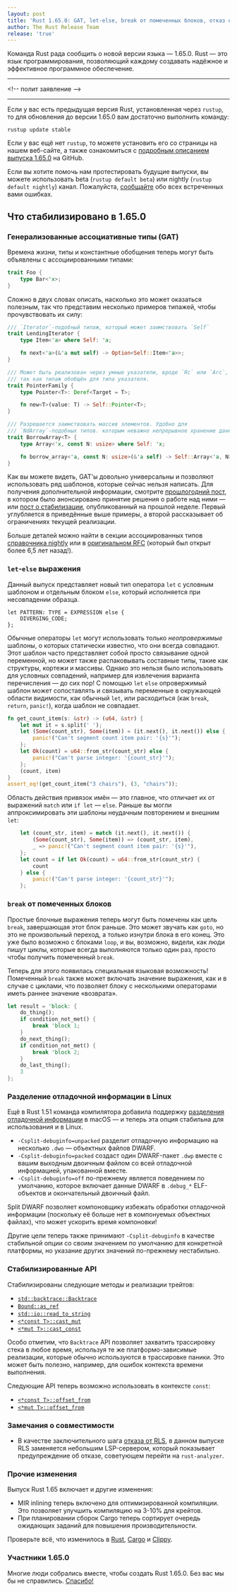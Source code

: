 ```yaml
---
layout: post
title: 'Rust 1.65.0: GAT, let-else, break от помеченных блоков, отказ от RLS'
author: The Rust Release Team
release: 'true'
---
```


Команда Rust рада сообщить о новой версии языка — 1.65.0. Rust — это язык программирования, позволяющий каждому создавать надёжное и эффективное программное обеспечение.

---

&lt;!-- полит заявление --&gt;

---

Если у вас есть предыдущая версия Rust, установленная через `rustup`, то для обновления до версии 1.65.0 вам достаточно выполнить команду:

```console
rustup update stable
```

Если у вас ещё нет <code>rustup</code>, то можете установить его со <a>страницы</a> на нашем веб-сайте, а также ознакомиться с [подробным описанием выпуска 1.65.0](https://github.com/rust-lang/rust/blob/stable/RELEASES.md#version-1650-2022-11-03) на GitHub.

Если вы хотите помочь нам протестировать будущие выпуски, вы можете использовать beta (`rustup default beta`) или nightly (`rustup default nightly`) канал. Пожалуйста, [сообщайте](https://github.com/rust-lang/rust/issues/new/choose) обо всех встреченных вами ошибках.

## Что стабилизировано в 1.65.0

### Генерализованные ассоциативные типы (GAT)

Времена жизни, типы и константные обобщения теперь могут быть объявлены с ассоциированными типами:

```rust
trait Foo {
    type Bar<'x>;
}
```

Сложно в двух словах описать, насколько это может оказаться полезным, так что представим несколько примеров типажей, чтобы прочувствовать их силу:

```rust
/// `Iterator`-подобный типаж, который может заимствовать `Self`
trait LendingIterator {
    type Item<'a> where Self: 'a;

    fn next<'a>(&'a mut self) -> Option<Self::Item<'a>>;
}

/// Может быть реализован через умные указатели, вроде `Rc` или `Arc`,
/// так как типаж обобщён для типа указателя.
trait PointerFamily {
    type Pointer<T>: Deref<Target = T>;

    fn new<T>(value: T) -> Self::Pointer<T>;
}

/// Разрешается заимствовать массив элементов. Удобно для
/// `NdArray`-подобных типов. которым неважно непрерывное хранение данных.
trait BorrowArray<T> {
    type Array<'x, const N: usize> where Self: 'x;

    fn borrow_array<'a, const N: usize>(&'a self) -> Self::Array<'a, N>;
}
```

Как вы можете видеть, GAT'ы довольно универсальны и позволяют использовать ряд шаблонов, которые сейчас нельзя написать. Для получения дополнительной информации, смотрите [прошлогодний пост](https://blog.rust-lang.org/2021/08/03/GATs-stabilization-push.html), в котором было анонсировано принятие решения о работе над ними — или [пост о стабилизации](https://blog.rust-lang.org/2022/10/28/gats-stabilization.html), опубликованный на прошлой неделе. Первый углубляется в приведённые выше примеры, а второй рассказывает об ограничениях текущей реализации.

Больше деталей можно найти в секции ассоциированных типов [справочника nightly](https://doc.rust-lang.org/nightly/reference/items/associated-items.html#associated-types) или в [оригинальном RFC](https://rust-lang.github.io/rfcs/1598-generic_associated_types.html) (который был открыт более 6,5 лет назад!).

### `let`-`else` выражения

Данный выпуск представляет новый тип оператора `let` с условным шаблоном и отдельным блоком `else`, который исполняется при несовпадении образца.

```
let PATTERN: TYPE = EXPRESSION else {
    DIVERGING_CODE;
};
```

Обычные операторы `let` могут использовать только *неопровержимые* шаблоны, о которых статически известно, что они всегда совпадают. Этот шаблон часто представляет собой просто связывание одной переменной, но может также распаковывать составные типы, такие как структуры, кортежи и массивы. Однако это нельзя было использовать для условных совпадений, например для извлечения варианта перечисления — до сих пор! С помощью `let` `else` опровержимый шаблон может сопоставлять и связывать переменные в окружающей области видимости, как обычный `let`, или расходиться (как `break`, `return`, `panic!`), когда шаблон не совпадает.

```rust
fn get_count_item(s: &str) -> (u64, &str) {
    let mut it = s.split(' ');
    let (Some(count_str), Some(item)) = (it.next(), it.next()) else {
        panic!("Can't segment count item pair: '{s}'");
    };
    let Ok(count) = u64::from_str(count_str) else {
        panic!("Can't parse integer: '{count_str}'");
    };
    (count, item)
}
assert_eq!(get_count_item("3 chairs"), (3, "chairs"));
```

Область действия привязок имён — это главное, что отличает их от выражений `match` или `if let` — `else`. Раньше вы могли аппроксимировать эти шаблоны неудачным повторением и внешним `let`:

```rust
    let (count_str, item) = match (it.next(), it.next()) {
        (Some(count_str), Some(item)) => (count_str, item),
        _ => panic!("Can't segment count item pair: '{s}'"),
    };
    let count = if let Ok(count) = u64::from_str(count_str) {
        count
    } else {
        panic!("Can't parse integer: '{count_str}'");
    };
```

### `break` от помеченных блоков

Простые блочные выражения теперь могут быть помечены как цель `break`, завершающая этот блок раньше. Это может звучать как `goto`, но это не произвольный переход, а только изнутри блока в его конец. Это уже было возможно с блоками `loop`, и вы, возможно, видели, как люди пишут циклы, которые всегда выполняются только один раз, просто чтобы получить помеченный `break`.

Теперь для этого появилась специальная языковая возможность! Помеченный `break` также может включать значение выражения, как и в случае с циклами, что позволяет блоку с несколькими операторами иметь раннее значение «возврата».

```rust
let result = 'block: {
    do_thing();
    if condition_not_met() {
        break 'block 1;
    }
    do_next_thing();
    if condition_not_met() {
        break 'block 2;
    }
    do_last_thing();
    3
};
```

### Разделение отладочной информации в Linux

Ещё в Rust 1.51 команда компилятора добавила поддержку [разделения отладочной информации](https://blog.rust-lang.org/2021/03/25/Rust-1.51.0.html#splitting-debug-information) в macOS — и теперь эта опция стабильна для использования и в Linux.

- `-Csplit-debuginfo=unpacked` разделит отладочную информацию на несколько `.dwo` — объектных файлов DWARF.
- `-Csplit-debuginfo=packed` создаст один DWARF-пакет `.dwp` вместе с вашим выходным двоичным файлом со всей отладочной информацией, упакованной вместе.
- `-Csplit-debuginfo=off` по-прежнему является поведением по умолчанию, которое включает данные DWARF в `.debug_*` ELF-объектов и окончательный двоичный файл.

Split DWARF позволяет компоновщику избежать обработки отладочной информации (поскольку её больше нет в компонуемых объектных файлах), что может ускорить время компоновки!

Другие цели теперь также принимают `-Csplit-debuginfo` в качестве стабильной опции со своим значением по умолчанию для конкретной платформы, но указание других значений по-прежнему нестабильно.

### Стабилизированные API

Стабилизированы следующие методы и реализации трейтов:

- [`std::backtrace::Backtrace`](https://doc.rust-lang.org/stable/std/backtrace/struct.Backtrace.html)
- [`Bound::as_ref`](https://doc.rust-lang.org/stable/std/ops/enum.Bound.html#method.as_ref)
- [`std::io::read_to_string`](https://doc.rust-lang.org/stable/std/io/fn.read_to_string.html)
- [`<*const T>::cast_mut`](https://doc.rust-lang.org/stable/std/primitive.pointer.html#method.cast_mut)
- [`<*mut T>::cast_const`](https://doc.rust-lang.org/stable/std/primitive.pointer.html#method.cast_const)

Особо отметим, что `Backtrace` API позволяет захватить трассировку стека в любое время, используя те же платформо-зависимые реализации, которые обычно используются в трассировке паники. Это может быть полезно, например, для ошибок контекста времени выполнения.

Следующие API теперь возможно использовать в контексте <code>const</code>:

- [`<*const T>::offset_from`](https://doc.rust-lang.org/stable/std/primitive.pointer.html#method.offset_from)
- [`<*mut T>::offset_from`](https://doc.rust-lang.org/stable/std/primitive.pointer.html#method.offset_from)

### Замечания о совместимости

- В качестве заключительного шага [отказа от RLS](https://blog.rust-lang.org/2022/07/01/RLS-deprecation.html), в данном выпуске RLS заменяется небольшим LSP-сервером, который показывает предупреждение об отказе, советующем перейти на `rust-analyzer`.

### Прочие изменения

Выпуск Rust 1.65 включает и другие изменения:

- MIR inlining теперь включено для оптимизированной компиляции. Это позволяет улучшить компиляцию на 3-10% для крейтов.
- При планировании сборок Cargo теперь сортирует очередь ожидающих заданий для повышения производительности.

Проверьте всё, что изменилось в [Rust](https://github.com/rust-lang/rust/blob/stable/RELEASES.md#version-1650-2022-11-03), [Cargo](https://github.com/rust-lang/cargo/blob/master/CHANGELOG.md#cargo-165-2022-11-03) и [Clippy](https://github.com/rust-lang/rust-clippy/blob/master/CHANGELOG.md#rust-165).

### Участники 1.65.0

Многие люди собрались вместе, чтобы создать Rust 1.65.0. Без вас мы бы не справились. [Спасибо!](https://thanks.rust-lang.org/rust/1.65.0/)
